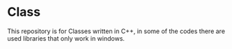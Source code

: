 # Class
This repository is for Classes written in C++, in some of the codes there are used libraries that only work in windows.
